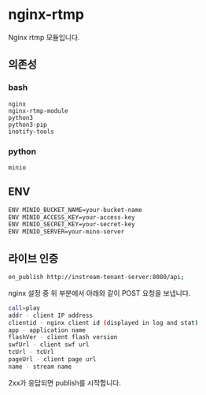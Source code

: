 # nginx-rtmp
Nginx rtmp 모듈입니다. 

## 의존성

### bash
```
nginx
nginx-rtmp-module
python3 
python3-pip 
inotify-tools
```

### python
```
minio
```

## ENV
```sh
ENV MINIO_BUCKET_NAME=your-bucket-name 
ENV MINIO_ACCESS_KEY=your-access-key 
ENV MINIO_SECRET_KEY=your-secret-key 
ENV MINIO_SERVER=your-mino-server
```

## 라이브 인증
```sh
on_publish http://instream-tenant-server:8080/api;
```

nginx 설정 중 위 부분에서 아래와 같이 POST 요청을 보냅니다. 

```sh
call=play
addr - client IP address
clientid - nginx client id (displayed in log and stat)
app - application name
flashVer - client flash version
swfUrl - client swf url
tcUrl - tcUrl
pageUrl - client page url
name - stream name
```

2xx가 응답되면 publish를 시작합니다.